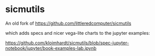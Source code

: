 # sicmutils

An old fork of https://github.com/littleredcomputer/sicmutils

which adds specs and nicer vega-lite charts to the jupyter examples:

https://github.com/kloimhardt/sicmutils/blob/spec-jupyter-notebook/jupyter/book-examples-lab.ipynb

